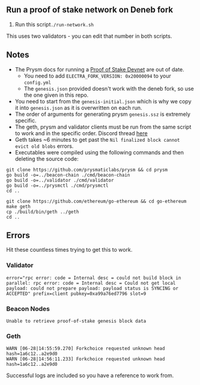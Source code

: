 ## Run a proof of stake network on Deneb fork

1. Run this script`./run-network.sh`

This uses two validators - you can edit that number in both scripts.

## Notes
* The Prysm docs for running a [Proof of Stake Devnet](https://docs.prylabs.network/docs/advanced/proof-of-stake-devnet) are out of date.
    * You need to add `ELECTRA_FORK_VERSION: 0x20000094` to your `config.yml`
    * The `genesis.json` provided doesn't work with the deneb fork, so use the one given in this repo.
* You need to start from the `genesis-initial.json` which is why we copy it into `genesis.json` as it is overwritten on each run.
* The order of arguments for generating prysm `genesis.ssz` is extremely specific.
* The geth, prysm and validator clients must be run from the same script to work and in the specific order. Discord thread [here](https://discord.com/channels/476244492043812875/1255607182259650822/1256190759221203056)
* Geth takes ~6 minutes to get past the `Nil finalized block cannot evict old blobs` errors.
* Executables were compiled using the following commands and then deleting the source code: 

```shell
git clone https://github.com/prysmaticlabs/prysm && cd prysm
go build -o=../beacon-chain ./cmd/beacon-chain
go build -o=../validator ./cmd/validator
go build -o=../prysmctl ./cmd/prysmctl
cd ..
```

```shell
git clone https://github.com/ethereum/go-ethereum && cd go-ethereum
make geth
cp ./build/bin/geth ../geth
cd ..
```

## Errors
Hit these countless times trying to get this to work. 
### Validator
```shell
error="rpc error: code = Internal desc = could not build block in parallel: rpc error: code = Internal desc = Could not get local payload: could not prepare payload: payload status is SYNCING or ACCEPTED" prefix=client pubkey=0xa99a76ed7796 slot=9
```
### Beacon Nodes
```shell
Unable to retrieve proof-of-stake genesis block data
```
### Geth
```shell
WARN [06-28|14:55:59.270] Forkchoice requested unknown head        hash=1a6c12..a2e9d0
WARN [06-28|14:56:11.233] Forkchoice requested unknown head        hash=1a6c12..a2e9d0 
```

Successful logs are included so you have a reference to work from. 